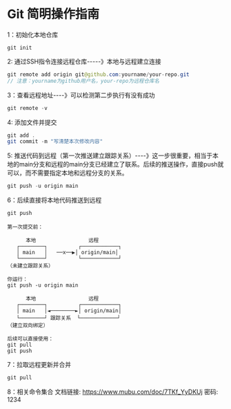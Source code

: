 # Git 简明操作指南

1：初始化本地仓库
```
git init
```

2: 通过SSH指令连接远程仓库-----》本地与远程建立连接
```java
git remote add origin git@github.com:yourname/your-repo.git
// 注意：yourname为github用户名，your-repo为远程仓库名
```
3：查看远程地址----》可以检测第二步执行有没有成功
```java
git remote -v
```


4: 添加文件并提交
```Java
git add .
git commit -m "写清楚本次修改内容"
```

5: 推送代码到远程（第一次推送建立跟踪关系）----》这一步很重要，相当于本地的main分支和远程的main分支已经建立了联系。后续的推送操作，直接push就可以，而不需要指定本地和远程分支的关系。
```Java
git push -u origin main
```

6：后续直接将本地代码推送到远程
```java
git push
```
~~~
第一次提交前：

      本地                 远程
   ┌────────┐          ┌────────────┐
   │ main   │   ──x──▶│ origin/main│
   └────────┘          └────────────┘
（未建立跟踪关系）

你运行：
git push -u origin main

      本地                 远程
   ┌────────┐          ┌────────────┐
   │ main   │◄────────►│ origin/main│
   └────────┘ 跟踪关系  └────────────┘
（建立双向绑定）

后续可以直接使用：
git pull
git push
~~~


7：拉取远程更新并合并
```java
git pull
```

8：相关命令集合
文档链接: https://www.mubu.com/doc/7TKf_YyDKUj 密码: 1234